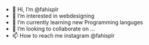 - 👋 Hi, I’m @fahisplr
- 👀 I’m interested in webdesigning
- 🌱 I’m currently learning new Programming languges
- 💞️ I’m looking to collaborate on ...
- 📫 How to reach me instagram @fahisplr

<!---
fahisplr/fahisplr is a ✨ special ✨ repository because its `README.md` (this file) appears on your GitHub profile.
You can click the Preview link to take a look at your changes.
--->
